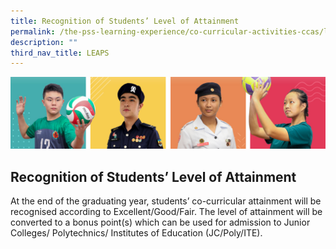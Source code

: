 ```yaml
---
title: Recognition of Students’ Level of Attainment
permalink: /the-pss-learning-experience/co-curricular-activities-ccas/leaps/recognition-of-students/
description: ""
third_nav_title: LEAPS
---
```

![](/images/Our%20School/subbanner.jpg)

## Recognition of Students’ Level of Attainment


At the end of the graduating year, students’ co-curricular attainment will be recognised according to Excellent/Good/Fair. The level of attainment will be converted to a bonus point(s) which can be used for admission to Junior Colleges/ Polytechnics/ Institutes of Education (JC/Poly/ITE).

